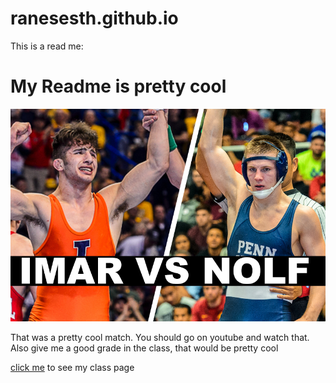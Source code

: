 # ranesesth.github.io
This is a read me:


# My Readme is pretty cool
<img src="https://github.com/ranesesth/ranesesth.github.io/blob/master/wpd/Images/IMARNOLF.png"/>

<p> That was a pretty cool match. You should go on youtube and watch that. Also give me a good grade in the class, that would be pretty cool </p>



[click me](http://ranesesth.github.io/wpd) to see my class page
